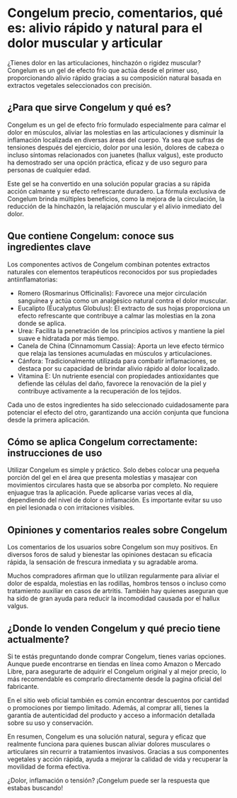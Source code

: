 # Congelum precio, comentarios, qué es: alivio rápido y natural para el dolor muscular y articular
<!-- wp:paragraph -->
<p>¿Tienes dolor en las articulaciones, hinchazón o rigidez muscular? Congelum es un gel de efecto frío que actúa desde el primer uso, proporcionando alivio rápido gracias a su composición natural basada en extractos vegetales seleccionados con precisión.</p>
<!-- /wp:paragraph -->

<!-- wp:heading -->
<h2 class="wp-block-heading">¿Para que sirve Congelum y qué es?</h2>
<!-- /wp:heading -->

<!-- wp:paragraph -->
<p>Congelum es un gel de efecto frío formulado especialmente para calmar el dolor en músculos, aliviar las molestias en las articulaciones y disminuir la inflamación localizada en diversas áreas del cuerpo. Ya sea que sufras de tensiones después del ejercicio, dolor por una lesión, dolores de cabeza o incluso síntomas relacionados con juanetes (hallux valgus), este producto ha demostrado ser una opción práctica, eficaz y de uso seguro para personas de cualquier edad.</p>
<!-- /wp:paragraph -->

<!-- wp:paragraph -->
<p>Este gel se ha convertido en una solución popular gracias a su rápida acción calmante y su efecto refrescante duradero. La fórmula exclusiva de Congelum brinda múltiples beneficios, como la mejora de la circulación, la reducción de la hinchazón, la relajación muscular y el alivio inmediato del dolor.</p>
<!-- /wp:paragraph -->

<!-- wp:heading -->
<h2 class="wp-block-heading">Que contiene Congelum: conoce sus ingredientes clave</h2>
<!-- /wp:heading -->

<!-- wp:paragraph -->
<p>Los componentes activos de Congelum combinan potentes extractos naturales con elementos terapéuticos reconocidos por sus propiedades antiinflamatorias:</p>
<!-- /wp:paragraph -->

<!-- wp:list -->
<ul class="wp-block-list"><!-- wp:list-item -->
<li>Romero (Rosmarinus Officinalis): Favorece una mejor circulación sanguínea y actúa como un analgésico natural contra el dolor muscular.</li>
<!-- /wp:list-item -->

<!-- wp:list-item -->
<li>Eucalipto (Eucalyptus Globulus): El extracto de sus hojas proporciona un efecto refrescante que contribuye a calmar las molestias en la zona donde se aplica.</li>
<!-- /wp:list-item -->

<!-- wp:list-item -->
<li>Urea: Facilita la penetración de los principios activos y mantiene la piel suave e hidratada por más tiempo.</li>
<!-- /wp:list-item -->

<!-- wp:list-item -->
<li>Canela de China (Cinnamomum Cassia): Aporta un leve efecto térmico que relaja las tensiones acumuladas en músculos y articulaciones.</li>
<!-- /wp:list-item -->

<!-- wp:list-item -->
<li>Cánfora: Tradicionalmente utilizada para combatir inflamaciones, se destaca por su capacidad de brindar alivio rápido al dolor localizado.</li>
<!-- /wp:list-item -->

<!-- wp:list-item -->
<li>Vitamina E: Un nutriente esencial con propiedades antioxidantes que defiende las células del daño, favorece la renovación de la piel y contribuye activamente a la recuperación de los tejidos.</li>
<!-- /wp:list-item --></ul>
<!-- /wp:list -->

<!-- wp:paragraph -->
<p>Cada uno de estos ingredientes ha sido seleccionado cuidadosamente para potenciar el efecto del otro, garantizando una acción conjunta que funciona desde la primera aplicación.</p>
<!-- /wp:paragraph -->

<!-- wp:heading -->
<h2 class="wp-block-heading">Cómo se aplica Congelum correctamente: instrucciones de uso</h2>
<!-- /wp:heading -->

<!-- wp:paragraph -->
<p>Utilizar Congelum es simple y práctico. Solo debes colocar una pequeña porción del gel en el área que presenta molestias y masajear con movimientos circulares hasta que se absorba por completo. No requiere enjuague tras la aplicación. Puede aplicarse varias veces al día, dependiendo del nivel de dolor o inflamación. Es importante evitar su uso en piel lesionada o con irritaciones visibles.</p>
<!-- /wp:paragraph -->

<!-- wp:heading -->
<h2 class="wp-block-heading">Opiniones y comentarios reales sobre Congelum</h2>
<!-- /wp:heading -->

<!-- wp:paragraph -->
<p>Los comentarios de los usuarios sobre Congelum son muy positivos. En diversos foros de salud y bienestar las opiniones destacan su eficacia rápida, la sensación de frescura inmediata y su agradable aroma.</p>
<!-- /wp:paragraph -->

<!-- wp:paragraph -->
<p>Muchos compradores afirman que lo utilizan regularmente para aliviar el dolor de espalda, molestias en las rodillas, hombros tensos o incluso como tratamiento auxiliar en casos de artritis. También hay quienes aseguran que ha sido de gran ayuda para reducir la incomodidad causada por el hallux valgus.</p>
<!-- /wp:paragraph -->

<!-- wp:heading -->
<h2 class="wp-block-heading">¿Donde lo venden Congelum y qué precio tiene actualmente?</h2>
<!-- /wp:heading -->

<!-- wp:paragraph -->
<p>Si te estás preguntando donde comprar Congelum, tienes varias opciones. Aunque puede encontrarse en tiendas en línea como Amazon o Mercado Libre, para asegurarte de adquirir el Congelum original y al mejor precio, lo más recomendable es comprarlo directamente desde la pagina oficial del fabricante.</p>
<!-- /wp:paragraph -->

<!-- wp:paragraph -->
<p>En el sitio web oficial también es común encontrar descuentos por cantidad o promociones por tiempo limitado. Además, al comprar allí, tienes la garantía de autenticidad del producto y acceso a información detallada sobre su uso y conservación.</p>
<!-- /wp:paragraph -->

<!-- wp:paragraph -->
<p>En resumen, Congelum es una solución natural, segura y eficaz que realmente funciona para quienes buscan aliviar dolores musculares o articulares sin recurrir a tratamientos invasivos. Gracias a sus componentes vegetales y acción rápida, ayuda a mejorar la calidad de vida y recuperar la movilidad de forma efectiva.</p>
<!-- /wp:paragraph -->

<!-- wp:paragraph -->
<p>¿Dolor, inflamación o tensión? ¡Congelum puede ser la respuesta que estabas buscando!</p>
<!-- /wp:paragraph -->
